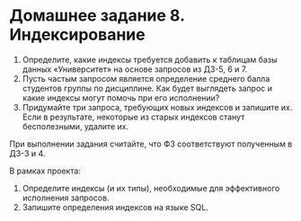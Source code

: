 # Домашнее задание 8. Индексирование
<ol>
<li> Определите, какие индексы требуется добавить к таблицам базы данных «Университет» на основе запросов из ДЗ-5, 6 и 7.</li>
<li> Пусть частым запросом является определение среднего балла студентов группы по дисциплине. Как будет выглядеть запрос и какие индексы могут помочь при его исполнении?</li>
<li> Придумайте три запроса, требующих новых индексов и запишите их. Если в результате, некоторые из старых индексов станут бесполезными, удалите их.</li>
</ol>

При выполнении задания считайте, что ФЗ соответствуют полученным в ДЗ-3 и 4.

В рамках проекта:

1. Определите индексы (и их типы), необходимые для эффективного исполнения запросов.
2. Запишите определения индексов на языке SQL.
